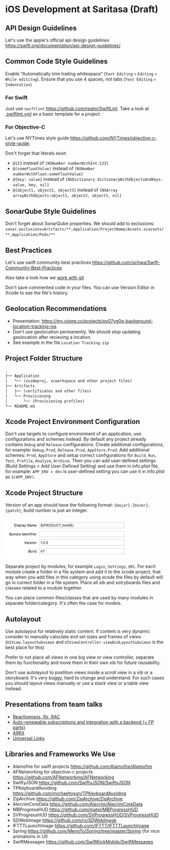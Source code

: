 # iOS Development at Saritasa (Draft)

## API Design Guidelines

Let's use the apple's official api design guidelines https://swift.org/documentation/api-design-guidelines/

## Common Code Style Guidelines

Enable "Automatically trim trailing whitespace" (`Text Editing` `>` `Editing` `>` `While edititng`). Ensure that you use 4 spaces, not tabs (`Text Editing` `>` `Indentation`)

### For Swift

Just use `swiftlint` https://github.com/realm/SwiftLint. Take a look at [.swiftlint.yml](.swiftlint.yml) as a basic template for a project.

### For Objective-C

Let's use NYTimes style guide https://github.com/NYTimes/objective-c-style-guide.

Don't forget that literals exist:
- `@123` instead of `[NSNumber numberWithInt:123]`
- `@(someFloatValue)` instead of `[NSNumber numberWithFloat:someFloatValue]`
- `@{key: value}` instead of `[NSDictionary dictionaryWithObjectsAndKeys: value, key, nil]`
- `@[object1, object2, object3]` instead of `[NSArray arrayWithObjects:object1, object2, object3, nil]`

## SonarQube Style Guidelines

Don't forget about SonarQube properties. We should add to exclusions:
`sonar.exclusions=Artifacts/**,Application/ProjectName/Assets.xcassets/**,Application/Pods/**`

## Best Practices

Let's use swift community best practices https://github.com/schwa/Swift-Community-Best-Practices

Also take a look how we [work with git](work-with-git.md)

Don't save commented code in your files. You can use Version Editor in Xcode to see the file's history.

## Geolocation Recommendations

 - Presentation: https://my.visme.co/projects/pv07yg0e-background-location-tracking-ios
 - Don't use geolocation permanently. We should stop updating geolocation after recieving a location.
 - See example in the file `Location Tracking.zip`


## Project Folder Structure

```
.
├── Application
│   └── (xcodeproj, xcworkspace and other project files)
├── Artifacts
│   ├── (certificates and other files)
│   └── Provisioning
│       └── (Provisioning profiles)
└── README.md
```

## Xcode Project Environment Configuration

Don't use targets to configure environment of an application, use configurations and schemes instead. By default any project already contains `Debug` and `Release` configurations. Create additional configurations, for example: `Debug.Prod`, `Release.Prod`, `AppStore.Prod`. Add additional schemes: `Prod`, `AppStore` and setup correct configurations for `Build`, `Run`, `Test`, `Profile`, `Analyze`, `Archive`. Then you can add user-defined settings (Build Settings > Add User-Defined Setting) and use them in info.plist file, for example: `APP_ENV = dev` is user-defined setting you can use it in info.plist as `$(APP_ENV)`.

## Xcode Project Structure

Version of an app should have the following format: `{major}.{minor}.{patch}`, build number is just an integer.

![](build-number.png)

Separate project by modules, for example `Login`, `Settings`, etc. For each module create a folder in a file system and add it to the xcode project, that way when you add files in this category using xcode the files by default will go in correct folder in a file system. Place all xib and sotryboards files and classes related to a module together.

You can place common files/classes that are used by many modules in separate folder/category. It's often the case for models.

## Autolayout

Use autolayout for relatively static content. If content is very dynamic consider to manually caluclate and set sizes and frames of views (`UIView.layoutSubviews` and `UIViewController.viewDidLayoutSubviews` is the best place for this)

Prefer to not place all views in one big view or view controller, separate them by functionality and move them in their own xib for future reusability.

Don't use autolayout to postition views inside a scroll view in a xib or a storyboard. It's very buggy, hard to change and understand. For such cases you should layout views manually or use a stack view or a table view instead.

## Presentations from team talks
- [Reactiveness, Rx, RAC](https://speakerdeck.com/agapovone/reactive-talk)
- [Auto-renewable subscriptions and integration with a backend (+ FP parts)](https://docs.google.com/presentation/d/18lSwwCSm2yEeUY4hRoPGSVCL4C7FjQEia6nQZOXcons/edit?usp=sharing)
- [ARKit](https://speakerdeck.com/agapovone/arkit)
- [Universal Links](https://speakerdeck.com/agapovone/universal-links)

## Libraries and Frameworks We Use

- Alamofire for swift projects https://github.com/Alamofire/Alamofire
- AFNetworking for objective-c projects https://github.com/AFNetworking/AFNetworking
- SwiftyJSON https://github.com/SwiftyJSON/SwiftyJSON
- TPKeyboardAvoiding https://github.com/michaeltyson/TPKeyboardAvoiding
- ZipArchive https://github.com/ZipArchive/ZipArchive
- AlecrimCoreData https://github.com/Alecrim/AlecrimCoreData
- MBProgressHUD https://github.com/matej/MBProgressHUD
- SVProgressHUD https://github.com/SVProgressHUD/SVProgressHUD
- SDWebImage https://github.com/rs/SDWebImage
- IFTTTLaunchImage https://github.com/IFTTT/IFTTTLaunchImage
- Spring https://github.com/MengTo/Spring/tree/master/Spring (for nice animations in UI)
- SwiftMessages https://github.com/SwiftKickMobile/SwiftMessages